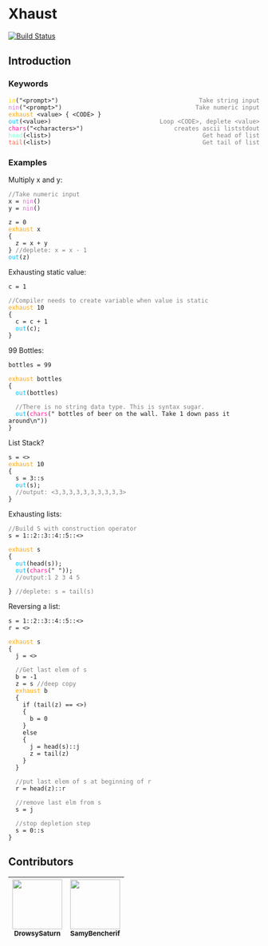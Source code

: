 # Xhaust 
[![Build Status](https://travis-ci.org/SamyBencherif/Xhaust.svg?branch=master)](https://travis-ci.org/SamyBencherif/Xhaust)

## Introduction

### Keywords
<pre><code><span style="color:gold">in</span>("&lt;prompt&gt;")                             <span style="color:gray;float:right">Take string input</span>
<span style="color:orchid">nin</span>("&lt;prompt&gt;")                            <span style="color:gray;float:right">Take numeric input</span>
<span style="color:orange">exhaust</span> &lt;value&gt; { &lt;CODE&gt; }                 <span style="color:gray;float:right">Loop &lt;CODE&gt;, deplete &lt;value&gt;</span>
<span style="color:deepskyblue">out</span>(&lt;value&gt;)                               <span style="color:gray;float:right">stdout</span>
<span style="color:deeppink">chars</span>("&lt;characters&gt;")                      <span style="color:gray;float:right">creates ascii list</span>
<span style="color:aquamarine">head</span>(&lt;list&gt;)                               <span style="color:gray;float:right">Get head of list</span>
<span style="color:tomato">tail</span>(&lt;list&gt;)                               <span style="color:gray;float:right">Get tail of list</span>
</code></pre>
### Examples

Multiply x and y:
<pre><code><span style="color:gray">//Take numeric input</span>
x = <span style="color:orchid">nin</span>()
y = <span style="color:orchid">nin</span>()

z = 0
<span style="color:orange">exhaust</span> x
{
  z = x + y
} <span style="color:gray">//deplete: x = x - 1</span>
<span style="color:deepskyblue">out</span>(z)
</code></pre>


Exhausting static value:
<pre><code>c = 1

<span style="color:gray">//Compiler needs to create variable when value is static</span>
<span style="color:orange">exhaust</span> 10
{
  c = c + 1
  <span style="color:deepskyblue">out</span>(c);
}</code></pre>

99 Bottles:
<pre><code>bottles = 99

<span style="color:orange">exhaust</span> bottles
{
  <span style="color:deepskyblue">out</span>(bottles)

  <span style="color:gray">//There is no string data type. This is syntax sugar.</span>
  <span style="color:deepskyblue">out</span>(<span style="color:deeppink">chars</span>(" bottles of beer on the wall. Take 1 down pass it around\n"))
}
</code></pre>

List Stack?
<pre><code>s = <>
<span style="color:orange">exhaust</span> 10
{
  s = 3::s
  <span style="color:deepskyblue">out</span>(s);
  <span style="color:gray">//output: <3,3,3,3,3,3,3,3,3,3></span>
}</code></pre>

Exhausting lists:
<pre><code><span style="color:gray">//Build S with construction operator</span>
s = 1::2::3::4::5::<>

<span style="color:orange">exhaust</span> s
{
  <span style="color:deepskyblue">out</span>(head(s));
  <span style="color:deepskyblue">out</span>(<span style="color:deeppink">chars</span>(" "));
  <span style="color:gray">//output:1 2 3 4 5 </span>

} <span style="color:gray">//deplete: s = tail(s)</span></code></pre>

Reversing a list:
<pre><code>s = 1::2::3::4::5::<>
r = <>

<span style="color:orange">exhaust</span> s
{
  j = <>

  <span style="color:gray">//Get last elem of s</span>
  b = -1
  z = s <span style="color:gray">//deep copy</span>
  <span style="color:orange">exhaust</span> b
  {
    if (tail(z) == <>)
    {
      b = 0
    }
    else
    {
      j = head(s)::j
      z = tail(z)
    }
  }

  <span style="color:gray">//put last elem of s at beginning of r</span>
  r = head(z)::r

  <span style="color:gray">//remove last elm from s</span>
  s = j

  <span style="color:gray">//stop depletion step</span>
  s = 0::s
}
</code></pre>

## Contributors

| [<img src="https://avatars1.githubusercontent.com/u/4676022" width="100px;"/><br /><sub>DrowsySaturn</sub>](https://github.com/DrowsySaturn)<br /> | [<img src="https://avatars1.githubusercontent.com/u/10871454" width="100px;"/><br /><sub>SamyBencherif</sub>](https://github.com/SamyBencherif)<br />  |
| :---: | :---: |
